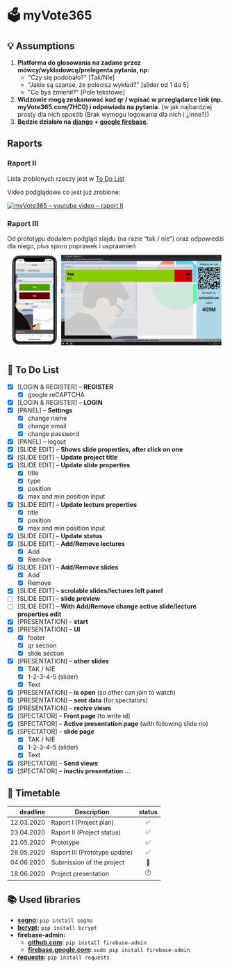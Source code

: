 # 🗳 myVote365

## 💡 Assumptions

1. **Platforma do głosowania na zadane przez mówcy/wykładowcę/prelegenta pytania, np:**
   - "Czy się podobało?" [Tak/Nie]
   - "Jakie są szanse, że polecisz wykład?" [slider od 1 do 5]
   - "Co byś zmienił?" [Pole tekstowe]
2. **Widzowie mogą zeskanować kod qr / wpisać w przeglądarce link (np. myVote365.com/7HC0) i odpowiada na pytania.** (w jak najbardziej prosty dla nich sposób (Brak wymogu logowania dla nich i ¿inne?))
3. **Będzie działało na [django](https://www.djangoproject.com/) + [google firebase](https://firebase.google.com/).**

## Raports

### Raport II

Lista zrobionych rzeczy jest w [To Do List](#-to-do-list)

Video podglądowe co jest już zrobione:

[![myVote365 – youtube video – raport II](http://img.youtube.com/vi/hm9VYDDarjA/0.jpg)](http://www.youtube.com/watch?v=hm9VYDDarjA)

### Raport III

Od prototypu dodałem podgląd slajdu (na razie “tak / nie”) oraz odpowiedzi dla niego, plus sporo poprawek i usprawnień
![myVote365 – youtube video – raport II](README_media/raport-iii-phone-desktop.png)

## 📝 To Do List

- [x] [LOGIN & REGISTER] – **REGISTER**
  - [x] google reCAPTCHA
- [x] [LOGIN & REGISTER] – **LOGIN**
- [x] [PANEL] – **Settings**
  - [x] change name
  - [x] change email
  - [x] change password
- [x] [PANEL] – logout
- [x] [SLIDE EDIT] – **Shows slide properties, after click on one**
- [x] [SLIDE EDIT] – **Update project title**
- [x] [SLIDE EDIT] – **Update slide properties**
  - [x] title
  - [x] type
  - [x] position
  - [x] max and min position input
- [x] [SLIDE EDIT] – **Update lecture properties**
  - [x] title
  - [x] position
  - [x] max and min position input
- [x] [SLIDE EDIT] – **Update status**
- [x] [SLIDE EDIT] – **Add/Remove lectures**
  - [x] Add
  - [x] Remove
- [x] [SLIDE EDIT] – **Add/Remove slides**
  - [x] Add
  - [x] Remove
- [x] [SLIDE EDIT] – **scrolable slides/lectures left panel**
- [ ] [SLIDE EDIT] – **slide preview**
- [ ] [SLIDE EDIT] – **With Add/Remove change active slide/lecture properties edit**
- [x] [PRESENTATION] – **start**
- [x] [PRESENTATION] – **UI**
  - [x] footer
  - [x] qr section
  - [x] slide section
- [x] [PRESENTATION] – **other slides**
  - [x] TAK / NIE
  - [x] 1-2-3-4-5 (slider)
  - [x] Text
- [x] [PRESENTATION] – **is open** (so other can join to watch)
- [x] [PRESENTATION] – **sent data** (for spectators)
- [x] [PRESENTATION] – **recive views**
- [x] [SPECTATOR] – **Front page** (to write id)
- [x] [SPECTATOR] – **Active presentation page** (with following slide no)
- [x] [SPECTATOR] – **slide page**
  - [x] TAK / NIE
  - [x] 1-2-3-4-5 (slider)
  - [x] Text
- [x] [SPECTATOR] – **Send views**
- [x] [SPECTATOR] – **inactiv presentation ...**

## 📆 Timetable

| deadline   | Description                   | status |
| ---------: | ----------------------------- | :----: |
| 12.03.2020 | Raport I (Project plan)       |   ✅   |
| 23.04.2020 | Raport II (Project status)    |   ✅   |
| 21.05.2020 | Prototype                     |   ✅   |
| 28.05.2020 | Raport III (Prototype update) |   ✅   |
| 04.06.2020 | Submission of the project     |   📝   |
| 18.06.2020 | Project presentation          |   🕐   |

## 📚 Used libraries

- **[segno](https://pypi.org/project/segno/):** `pip install segno`
- **[bcrypt](https://pypi.org/project/bcrypt/):** `pip install bcrypt`
- **firebase-admin:**
  - **[github.com](https://github.com/firebase/firebase-admin-python):** `pip install firebase-admin`
  - **[firebase.google.com](https://firebase.google.com/docs/admin/setup/):** `sudo pip install firebase-admin`
- **[requests](https://pypi.org/project/bcrypt/):** `pip install requests`

